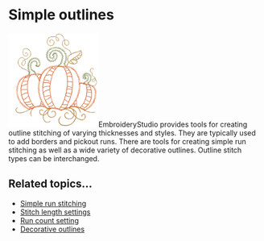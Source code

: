 # Simple outlines

![OutlineStitchingSample.png](assets/OutlineStitchingSample.png)EmbroideryStudio provides tools for creating outline stitching of varying thicknesses and styles. They are typically used to add borders and pickout runs. There are tools for creating simple run stitching as well as a wide variety of decorative outlines. Outline stitch types can be interchanged.

## Related topics...

- [Simple run stitching](Simple_run_stitching)
- [Stitch length settings](Stitch_length_settings)
- [Run count setting](Run_count_setting)
- [Decorative outlines](Decorative_outlines)
